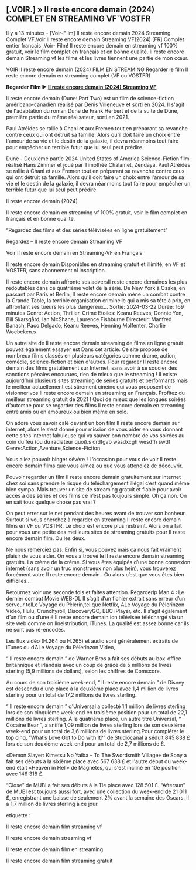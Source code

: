 ## [.VOIR.] » Il reste encore demain (2024) COMPLET EN STREAMING VF`VOSTFR

Il y a 13 minutes - [Voir-Film] Il reste encore demain 2024 Streaming Complet VF,Voir Il reste encore demain Streaming VF(2024) [FR] Complet entier francais ,Voir- Film! Il reste encore demain en streaming vf 100% gratuit, voir le film complet en français et en bonne qualité. Il reste encore demain Streaming vf les films et les livres tiennent une partie de mon cœur.

VOIR Il reste encore demain (2024) FILM EN STREAMING Regarder le film Il reste encore demain en streaming complet (VF ou VOSTFR)

**Regarder Film ▶️ [Il reste encore demain (2024) Streaming VF](https://t.co/SQDZyYoKQu)**

Il reste encore demain (Dune: Part Two) est un film de science-fiction américano-canadien réalisé par Denis Villeneuve et sorti en 2024. Il s'agit de l'adaptation du roman Dune de Frank Herbert et de la suite de Dune, première partie du même réalisateur, sorti en 2021.

Paul Atréides se rallie à Chani et aux Fremen tout en préparant sa revanche contre ceux qui ont détruit sa famille. Alors qu'il doit faire un choix entre l'amour de sa vie et le destin de la galaxie, il devra néanmoins tout faire pour empêcher un terrible futur que lui seul peut prédire.

Dune - Deuxième partie 2024 United States of America Science-Fiction film réalisé Hans Zimmer et joué par Timothée Chalamet, Zendaya. Paul Atréides se rallie à Chani et aux Fremen tout en préparant sa revanche contre ceux qui ont détruit sa famille. Alors qu'il doit faire un choix entre l'amour de sa vie et le destin de la galaxie, il devra néanmoins tout faire pour empêcher un terrible futur que lui seul peut prédire.

Il reste encore demain (2024)

Il reste encore demain en streaming vf 100% gratuit, voir le film complet en français et en bonne qualité.

“Regardez des films et des séries télévisées en ligne gratuitement”

Regardez – Il reste encore demain Streaming VF

Voir Il reste encore demain en Streaming-VF en Français

Il reste encore demain Disponibles en streaming gratuit et illimité, en VF et VOSTFR, sans abonnement ni inscription.

Il reste encore demain affronte ses adversIl reste encore demaines les plus redoutables dans ce quatrième volet de la série. De New York à Osaka, en passant par Paris et Berlin, Il reste encore demain mène un combat contre la Grande Table, la terrible organisation criminelle qui a mis sa tête à prix, en affrontant ses tueurs les plus dangereux... Sortie: 2024-03-22 Durée: 169 minutes Genre: Action, Thriller, Crime Etoiles: Keanu Reeves, Donnie Yen, Bill Skarsgård, Ian McShane, Laurence Fishburne Directeur: Manfred Banach, Paco Delgado, Keanu Reeves, Henning Molfenter, Charlie Woebcken.s

Un autre site de Il reste encore demain streaming de films en ligne gratuit pouvez également essayer est Dans cet article. Ce site propose de nombreux films classés en plusieurs catégories comme drame, action, comédie, science-fiction et bien d'autres. Pour regarder Il reste encore demain des films gratuitement sur Internet, sans avoir à se soucier des sanctions pénales encourues, rien de mieux que le streaming ! Il existe aujourd’hui plusieurs sites streaming de séries gratuits et performants mais le meilleur actuellement est sûrement cineinc qui vous proposent de visionner vos Il reste encore demain en streaming en Français. Profitez du meilleur streaming gratuit de 2021 ! Quoi de mieux que les longues soirées d’automne pour se regarder des films Il reste encore demain en streaming entre amis ou en amoureux ou bien même en solo.

On adore vous savoir calé devant un bon film Il reste encore demain sur internet, alors le s’est donné pour mission de vous aider en vous donnant cette sites internet fabuleuse qui va sauver bon nombre de vos soirées au coin du feu (ou du radiateur quoi).s drdfgvb wasdxcgh wesdfh swdf Genre:Action,Aventure,Science-Fiction

Vous allez pouvoir binger sévère ! L’occasion pour vous de voir Il reste encore demain films que vous aimez ou que vous attendiez de découvrir.

Pouvoir regarder un film Il reste encore demain gratuitement sur internet chez soi sans prendre le risque du téléchargement illégal c’est quand même bien sympa. Mais trouver un site de streaming gratuit et fiable pour avoir accès à des séries et des films ce n’est pas toujours simple. Oh ça non. On en sait tous quelque chose pas vrai ?

On peut errer sur le net pendant des heures avant de trouver son bonheur. Surtout si vous cherchez à regarder en streaming Il reste encore demain films en VF ou VOSTFR. Le choix est encore plus restreint. Alors on a fait pour vous une petite des meilleurs sites de streaming gratuits pour Il reste encore demain film. Ou les deux.

Ne nous remerciez pas. Enfin si, vous pouvez mais ça nous fait vraiment plaisir de vous aider. On vous a trouvé le Il reste encore demain streaming gratuits. La crème de la crème. Si vous êtes équipés d’une bonne connexion internet (sans avoir un truc monstrueux non plus hein), vous trouverez forcément votre Il reste encore demain . Ou alors c’est que vous êtes bien difficiles…

Retournez voir une seconde fois et faites attention. RegarderIp Man 4 : Le dernier combat Movie WEB-DL Il s’agit d’un fichier extrait sans erreur d’un serveur telLe Voyage du Pèlerin,tel que Netflix, ALe Voyage du Pèlerinzon Video, Hulu, Crunchyroll, DiscoveryGO, BBC iPlayer, etc. Il s’agit également d’un film ou d’une é Il reste encore demain ion télévisée téléchargé via un site web comme on lineistribution, iTunes. La qualité est assez bonne car ils ne sont pas ré-encodés.

Les flux vidéo (H.264 ou H.265) et audio sont généralement extraits de iTunes ou d’ALe Voyage du Pèlerinzon Video,

“ Il reste encore demain ” de Warner Bros a fait ses débuts au box-office britannique et irlandais avec un coup de grâce de 5 millions de livres sterling (5,9 millions de dollars), selon les chiffres de Comscore.

Au cours de son troisième week-end, “ Il reste encore demain ” de Disney est descendu d'une place à la deuxième place avec 1,4 million de livres sterling pour un total de 17,2 millions de livres sterling.

“ Il reste encore demain ” d'Universal a collecté 1,1 million de livres sterling lors de son cinquième week-end en troisième position pour un total de 22,1 millions de livres sterling. À la quatrième place, un autre titre Universal, “ Cocaine Bear ”, a sniffé 1,09 million de livres sterling lors de son deuxième week-end pour un total de 3,6 millions de livres sterling.Pour compléter le top cinq, “What’s Love Got to Do with It?” de Studiocanal a séduit 845 838 £ lors de son deuxième week-end pour un total de 2,7 millions de £.

«Demon Slayer: Kimetsu No Yaiba – To The Swordsmith Village» de Sony a fait ses débuts à la sixième place avec 567 638 £ et l'autre début du week-end était «Heaven in Hell» de Magnetes, qui s'est incliné en 10e position avec 146 318 £.

“Close” de MUBI a fait ses débuts à la 11e place avec 128 501 £. “Aftersun” de MUBI est toujours aussi fort, avec une collection du week-end de 21 011 £, enregistrant une baisse de seulement 2% avant la semaine des Oscars. Il a 1,7 million de livres sterling à ce jour.

étiquette :

Il reste encore demain film streaming vf

Il reste encore demain streaming vf

Il reste encore demain film en streaming

Il reste encore demain film streaming gratuit
